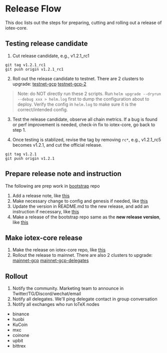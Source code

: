 # Release Flow
This doc lists out the steps for preparing, cutting and rolling out a release
of iotex-core. 

## Testing release candidate
1. Cut release candidate, e.g., v1.2.1_rc1
```
git tag v1.2.1_rc1
git push origin v1.2.1_rc1
```

2. Roll out the release candidate to testnet. There are 2 clusters to upgrade:
[testnet-gcp](https://github.com/iotexproject/iotex-cluster/blob/master/scripts/testnet-gce.sh)
[testnet-gcp-2](https://github.com/iotexproject/iotex-cluster/blob/master/scripts/testnet-gce-2.sh)

> Note: do NOT directly run these 2 scripts. Run `helm upgrade --dryrun --debug
> xxx > helm.log` first to dump the configuration about to deploy. Verify the
> config in `helm.log` to make sure it is the correct/intended config.

3. Test the release candidate, observe all chain metrics. If a bug is found or
perf improvement is needed, check-in fix to iotex-core, go back to step 1. 

4. Once testing is stablized, revise the tag by removing `rc*`, e.g., v1.2.1_rc5
becomes v1.2.1, and cut the official release.
```
git tag v1.2.1
git push origin v1.2.1
```

## Prepare release note and instruction
The following are prep work in [bootstrap](https://github.com/iotexproject/iotex-bootstrap) repo
1. Add a release note, like [this](https://github.com/iotexproject/iotex-bootstrap/blob/master/changelog/v1.2-release-note.md)
2. Make necessary change to config and genesis if needed, like [this](https://github.com/iotexproject/iotex-bootstrap/commit/e06bc1f846a6eb1cec4b852c46c411c954d51e79)
3. Update the version in README.md to the new release, and add an instruction
if necessary, like [this](https://github.com/iotexproject/iotex-bootstrap/commit/bb52592f501e45b2f52bc084622f355414793df1)
4. Make a release of the bootstrap repo same as the **new release version**,
like [this](https://github.com/iotexproject/iotex-bootstrap/releases/tag/v1.2.0)

## Make iotex-core release 
1. Make the release on iotex-core repo, like [this](https://github.com/iotexproject/iotex-core/releases/tag/v1.2.0)
2. Rollout the release to mainnet. There are also 2 clusters to upgrade:
[mainnet-gcp](https://github.com/iotexproject/iotex-cluster/blob/master/scripts/prod-gce.sh)
[mainnet-gcp-delegates](https://github.com/iotexproject/iotex-cluster/blob/master/scripts/prod-delegates.sh)

## Rollout
1. Notify the community. Marketing team to announce in Twitter/TG/Discord/wechat/email
2. Notify all delegates. We'll ping delegate contact in group conversation
3. Notify all exchanges who run IoTeX nodes
- binance
- huobi
- KuCoin
- mxc
- coinone
- upbit
- bittrex
